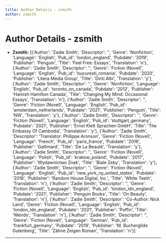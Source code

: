 ```yaml
---
title: Author Details - zsmith
author: zsmith
---
```


# Author Details - zsmith

<ul>
    <li><strong>Zsmith:</strong> [{'Author': 'Zadie Smith', 'Descriptor': '', 'Genre': 'Nonfiction', 'Language': 'English', 'Pub_id': 'london_england', 'Pubdate': '2019', 'Publisher': 'Penguin', 'Title': 'Feel Free: Essays', 'Translation': 'n'}, {'Author': 'Zadie Smith', 'Descriptor': '', 'Genre': 'Fiction (Novel)', 'Language': 'English', 'Pub_id': 'bucuresti_romania', 'Pubdate': '2020', 'Publisher': 'Litera Media Group', 'Title': 'Dinti Albi', 'Translation': 'y'}, {'Author': 'Zadie Smith', 'Descriptor': '', 'Genre': 'Nonfiction', 'Language': 'English', 'Pub_id': 'toronto_on_canada', 'Pubdate': '2012', 'Publisher': 'Hamish Hamilton Canada', 'Title': 'Changing My Mind: Occasional Essays', 'Translation': 'n'}, {'Author': 'Zadie Smith', 'Descriptor': '', 'Genre': 'Fiction (Novel)', 'Language': 'English', 'Pub_id': 'amsterdam_netherlands', 'Pubdate': '2021', 'Publisher': 'Penguin', 'Title': 'NW', 'Translation': 'y'}, {'Author': 'Zadie Smith', 'Descriptor': '', 'Genre': 'Fiction (Novel)', 'Language': 'English', 'Pub_id': 'stuttgart_germany', 'Pubdate': '2021', 'Publisher': 'Ernst Klett Sprachen GmbH', 'Title': 'The Embassy Of Cambodia', 'Translation': 'y'}, {'Author': 'Zadie Smith', 'Descriptor': 'Translator: Philippe Aronson', 'Genre': 'Fiction (Novel)', 'Language': 'French', 'Pub_id': 'paris_france', 'Pubdate': '2016', 'Publisher': 'Gallimard', 'Title': 'De La Beauté', 'Translation': 'y'}, {'Author': 'Zadie Smith', 'Descriptor': '', 'Genre': 'Fiction (Novel)', 'Language': 'Polish', 'Pub_id': 'krakow_poland', 'Pubdate': '2017', 'Publisher': 'Wydawnictwo Znak', 'Title': 'Biale Zeby', 'Translation': 'y'}, {'Author': 'Zadie Smith', 'Descriptor': '', 'Genre': 'Fiction (Novel)', 'Language': 'English', 'Pub_id': 'new_york_ny_united_states', 'Pubdate': '2018', 'Publisher': 'Random House Digital, Inc.', 'Title': 'White Teeth', 'Translation': 'n'}, {'Author': 'Zadie Smith', 'Descriptor': '', 'Genre': 'Fiction (Novel)', 'Language': 'English', 'Pub_id': 'london_ldn_england', 'Pubdate': '2021', 'Publisher': 'Penguin Books', 'Title': 'On Beauty', 'Translation': 'n'}, {'Author': 'Zadie Smith', 'Descriptor': 'Co-Author:  Nick Laird', 'Genre': 'Fiction (Novel)', 'Language': 'English', 'Pub_id': 'london_ldn_england', 'Pubdate': '2021', 'Publisher': 'Puffin', 'Title': 'Weirdo', 'Translation': 'n'}, {'Author': 'Zadie Smith', 'Descriptor': '', 'Genre': 'Fiction (Novel)', 'Language': 'German', 'Pub_id': 'frankfurt_germany', 'Pubdate': '2019', 'Publisher': 'M. Buchergilde Gutenberg', 'Title': 'Zähne Zeigen Roman', 'Translation': 'n'}]</li>
</ul>
<hr>